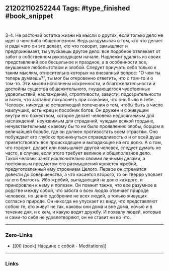 21202110252244
Tags: #type_finished #book_snippet 
---
# 

 3-4. Не расточай остатка жизни на мысли о других, если только дело не идет о чем-либо общеполезном. Ведь раздумывая о том, кто что делает и ради чего он это делает, кто что говорит, замышляет и предпринимает, ты упускаешь другое дело: все подобное отвлекает от забот о собственном руководящем начале. Надлежит удалять из своих представлений все бесцельное и праздное, а в особенности все, внушаемое любопытством и злобой. Следует приучать себя только к таким мыслям, относительно которых на внезапный вопрос: "О чем ты теперь думаешь?", ты мог бы откровенно ответить, что о том-то и о том-то. Эти мысли исполнены искренности, и благожелательности и достойны существа общежительного, гнушающегося чувственных удовольствий, наслаждений, строптивости, зависти, подозрительности и всего, что заставит покраснеть при сознании, что оно было в тебе. Человек, никогда не оставляющий попечения о том, чтобы быть в числе наилучших, есть жрец и пособник богов. Он дружен и с живущим внутри его божеством, которое делает человека недосягаемым для наслаждений, неуязвимым для страданий, чуждым всякой гордыне, нечувствительным к какому бы то ни было проявлению злобы, борцом в величайшей борьбе, где он должен противостать всем страстям. Оно побуждает его глубоко проникнуться справедливостью и от всей души приветствовать все происходящее и выпадающее на его долю. А о том, что говорит, делает или помышляет другой человек, следует думать не часто, в случае, если этого требует великое и общеполезное дело. Такой человек занят исключительно своими личными делами, а постоянным предметом его размышлений является жребий, предуготовленный ему строением Целого. Первое он стремится довести до совершенства, а что касается второго, то он твердо уповает на его благость. Ибо жребий, выпадающий на долю каждого, и приноровлен к нему и полезен. Он помнит также, что все разумное в родстве между собой, что забота о всех людях отвечает природе человека, но ценно одобрение не всех людей, а только живущих согласно природе. Он никогда не упускает из виду, что представляют собою те, кто живут не так, каковы они дома и вне дома, ночью и в течение дня, и с кем, и какую водят дружбу. И похвалу людей, которые и сами-то себя не удовлетворяют, он не ставит ни во что. 

---
### Zero-Links
 - [[00 (book) Наедине с собой - Meditations]]
---
### Links
